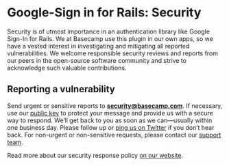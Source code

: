 # Google-Sign in for Rails: Security

Security is of utmost importance in an authentication library like Google Sign-In for Rails. We at Basecamp use this plugin in our own apps, so we have a vested interest in investigating and mitigating all reported vulnerabilities. We welcome responsible security reviews and reports from our peers in the open-source software community and strive to acknowledge such valuable contributions.


## Reporting a vulnerability

Send urgent or sensitive reports to **<security@basecamp.com>**. If necessary, use our [public key] to protect your message and provide us with a secure way to respond. We’ll get back to you as soon as we can—usually within one business day. Please follow up or [ping us on Twitter][twitter] if you don’t hear back. For non-urgent or non-sensitive requests, please contact our [support team][support].

Read more about our security response policy [on our website][policy].

[public key]: https://basecamp.com/about/policies/security/Basecamp-security.pub
[twitter]: https://twitter.com/basecamp
[support]: https://basecamp.com/support
[policy]: https://basecamp.com/about/policies/security/response
